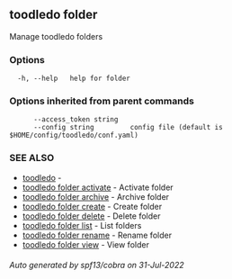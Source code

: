 ## toodledo folder

Manage toodledo folders

### Options

```
  -h, --help   help for folder
```

### Options inherited from parent commands

```
      --access_token string   
      --config string         config file (default is $HOME/config/toodledo/conf.yaml)
```

### SEE ALSO

* [toodledo](toodledo.md)	 - 
* [toodledo folder activate](toodledo_folder_activate.md)	 - Activate folder
* [toodledo folder archive](toodledo_folder_archive.md)	 - Archive folder
* [toodledo folder create](toodledo_folder_create.md)	 - Create folder
* [toodledo folder delete](toodledo_folder_delete.md)	 - Delete folder
* [toodledo folder list](toodledo_folder_list.md)	 - List folders
* [toodledo folder rename](toodledo_folder_rename.md)	 - Rename folder
* [toodledo folder view](toodledo_folder_view.md)	 - View folder

###### Auto generated by spf13/cobra on 31-Jul-2022
